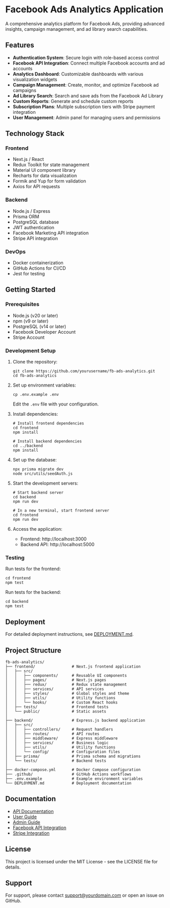 # Facebook Ads Analytics Application

A comprehensive analytics platform for Facebook Ads, providing advanced insights, campaign management, and ad library search capabilities.

## Features

- **Authentication System**: Secure login with role-based access control
- **Facebook API Integration**: Connect multiple Facebook accounts and ad accounts
- **Analytics Dashboard**: Customizable dashboards with various visualization widgets
- **Campaign Management**: Create, monitor, and optimize Facebook ad campaigns
- **Ad Library Search**: Search and save ads from the Facebook Ad Library
- **Custom Reports**: Generate and schedule custom reports
- **Subscription Plans**: Multiple subscription tiers with Stripe payment integration
- **User Management**: Admin panel for managing users and permissions

## Technology Stack

### Frontend
- Next.js / React
- Redux Toolkit for state management
- Material UI component library
- Recharts for data visualization
- Formik and Yup for form validation
- Axios for API requests

### Backend
- Node.js / Express
- Prisma ORM
- PostgreSQL database
- JWT authentication
- Facebook Marketing API integration
- Stripe API integration

### DevOps
- Docker containerization
- GitHub Actions for CI/CD
- Jest for testing

## Getting Started

### Prerequisites
- Node.js (v20 or later)
- npm (v9 or later)
- PostgreSQL (v14 or later)
- Facebook Developer Account
- Stripe Account

### Development Setup

1. Clone the repository:
   ```
   git clone https://github.com/yourusername/fb-ads-analytics.git
   cd fb-ads-analytics
   ```

2. Set up environment variables:
   ```
   cp .env.example .env
   ```
   Edit the `.env` file with your configuration.

3. Install dependencies:
   ```
   # Install frontend dependencies
   cd frontend
   npm install

   # Install backend dependencies
   cd ../backend
   npm install
   ```

4. Set up the database:
   ```
   npx prisma migrate dev
   node src/utils/seedAuth.js
   ```

5. Start the development servers:
   ```
   # Start backend server
   cd backend
   npm run dev

   # In a new terminal, start frontend server
   cd frontend
   npm run dev
   ```

6. Access the application:
   - Frontend: http://localhost:3000
   - Backend API: http://localhost:5000

### Testing

Run tests for the frontend:
```
cd frontend
npm test
```

Run tests for the backend:
```
cd backend
npm test
```

## Deployment

For detailed deployment instructions, see [DEPLOYMENT.md](DEPLOYMENT.md).

## Project Structure

```
fb-ads-analytics/
├── frontend/                # Next.js frontend application
│   ├── src/
│   │   ├── components/      # Reusable UI components
│   │   ├── pages/           # Next.js pages
│   │   ├── redux/           # Redux state management
│   │   ├── services/        # API services
│   │   ├── styles/          # Global styles and theme
│   │   ├── utils/           # Utility functions
│   │   └── hooks/           # Custom React hooks
│   ├── tests/               # Frontend tests
│   └── public/              # Static assets
│
├── backend/                 # Express.js backend application
│   ├── src/
│   │   ├── controllers/     # Request handlers
│   │   ├── routes/          # API routes
│   │   ├── middleware/      # Express middleware
│   │   ├── services/        # Business logic
│   │   ├── utils/           # Utility functions
│   │   └── config/          # Configuration files
│   ├── prisma/              # Prisma schema and migrations
│   └── tests/               # Backend tests
│
├── docker-compose.yml       # Docker Compose configuration
├── .github/                 # GitHub Actions workflows
├── .env.example             # Example environment variables
└── DEPLOYMENT.md            # Deployment documentation
```

## Documentation

- [API Documentation](backend/API.md)
- [User Guide](docs/USER_GUIDE.md)
- [Admin Guide](docs/ADMIN_GUIDE.md)
- [Facebook API Integration](docs/FACEBOOK_API.md)
- [Stripe Integration](docs/STRIPE.md)

## License

This project is licensed under the MIT License - see the LICENSE file for details.

## Support

For support, please contact support@yourdomain.com or open an issue on GitHub.
